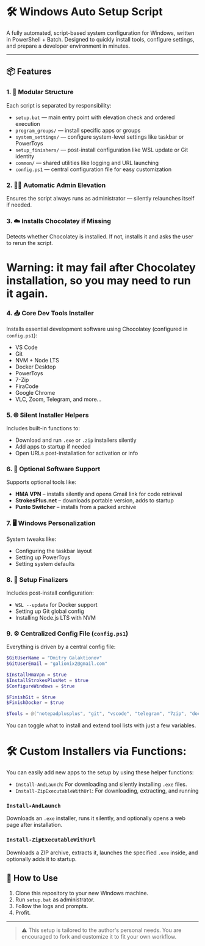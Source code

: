 # 🛠️ Windows Auto Setup Script

A fully automated, script-based system configuration for Windows, written in PowerShell + Batch. Designed to quickly install tools, configure settings, and prepare a developer environment in minutes.

---

## 📦 Features

### 1. 🧩 Modular Structure
Each script is separated by responsibility:
- `setup.bat` — main entry point with elevation check and ordered execution
- `program_groups/` — install specific apps or groups
- `system_settings/` — configure system-level settings like taskbar or PowerToys
- `setup_finishers/` — post-install configuration like WSL update or Git identity
- `common/` — shared utilities like logging and URL launching
- `config.ps1` — central configuration file for easy customization

### 2. 🧑‍💻 Automatic Admin Elevation
Ensures the script always runs as administrator — silently relaunches itself if needed.

### 3. ☁️ Installs Chocolatey if Missing
Detects whether Chocolatey is installed. If not, installs it and asks the user to rerun the script.

# Warning: it may fail after Chocolatey installation, so you may need to run it again.

### 4. 📥 Core Dev Tools Installer
Installs essential development software using Chocolatey (configured in `config.ps1`):
- VS Code
- Git
- NVM + Node LTS
- Docker Desktop
- PowerToys
- 7-Zip
- FiraCode
- Google Chrome
- VLC, Zoom, Telegram, and more...

### 5. 🌐 Silent Installer Helpers
Includes built-in functions to:
- Download and run `.exe` or `.zip` installers silently
- Add apps to startup if needed
- Open URLs post-installation for activation or info

### 6. 💼 Optional Software Support
Supports optional tools like:
- **HMA VPN** – installs silently and opens Gmail link for code retrieval
- **StrokesPlus.net** – downloads portable version, adds to startup
- **Punto Switcher** – installs from a packed archive

### 7. 🖥️ Windows Personalization
System tweaks like:
- Configuring the taskbar layout
- Setting up PowerToys
- Setting system defaults

### 8. 🏁 Setup Finalizers
Includes post-install configuration:
- `WSL --update` for Docker support
- Setting up Git global config
- Installing Node.js LTS with NVM

### 9. ⚙️ Centralized Config File (`config.ps1`)
Everything is driven by a central config file:
```powershell
$GitUserName = "Dmitry Galaktionov"
$GitUserEmail = "galionix2@gmail.com"

$InstallHmaVpn = $true
$InstallStrokesPlusNet = $true
$ConfigureWindows = $true

$FinishGit = $true
$FinishDocker = $true

$Tools = @("notepadplusplus", "git", "vscode", "telegram", "7zip", "docker-desktop", ...)
```
You can toggle what to install and extend tool lists with just a few variables.

# 🛠️ **Custom Installers via Functions**:

You can easily add new apps to the setup by using these helper functions:

  - `Install-AndLaunch`: For downloading and silently installing `.exe` files.
  - `Install-ZipExecutableWithUrl`: For downloading, extracting, and running

### `Install-AndLaunch`

Downloads an `.exe` installer, runs it silently, and optionally opens a web page after installation.


### `Install-ZipExecutableWithUrl`

Downloads a ZIP archive, extracts it, launches the specified `.exe` inside, and optionally adds it to startup.


## 🏁 How to Use

1. Clone this repository to your new Windows machine.
2. Run `setup.bat` as administrator.
3. Follow the logs and prompts.
4. Profit.

---

> ⚠️ This setup is tailored to the author's personal needs. You are encouraged to fork and customize it to fit your own workflow.
